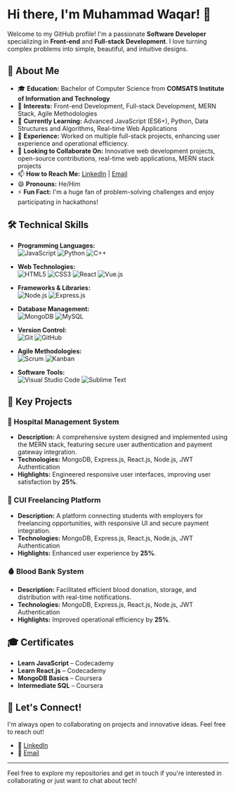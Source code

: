 # Hi there, I'm Muhammad Waqar! 👋

Welcome to my GitHub profile! I'm a passionate **Software Developer** specializing in **Front-end** and **Full-stack Development**. I love turning complex problems into simple, beautiful, and intuitive designs.

## 🚀 About Me

- 🎓 **Education:** Bachelor of Computer Science from **COMSATS Institute of Information and Technology**
- 👀 **Interests:** Front-end Development, Full-stack Development, MERN Stack, Agile Methodologies
- 🌱 **Currently Learning:** Advanced JavaScript (ES6+), Python, Data Structures and Algorithms, Real-time Web Applications
- 💼 **Experience:** Worked on multiple full-stack projects, enhancing user experience and operational efficiency.
- 💞️ **Looking to Collaborate On:** Innovative web development projects, open-source contributions, real-time web applications, MERN stack projects
- 📫 **How to Reach Me:** [LinkedIn](https://www.linkedin.com/in/muhmmad-waqar/) | [Email](mailto:itswaqarmalik11@gmail.com)
- 😄 **Pronouns:** He/Him
- ⚡ **Fun Fact:** I'm a huge fan of problem-solving challenges and enjoy participating in hackathons!

## 🛠️ Technical Skills

- **Programming Languages:**  
  ![JavaScript](https://img.shields.io/badge/-JavaScript-EDD222?style=flat&logo=javascript&logoColor=white) ![Python](https://img.shields.io/badge/-Python-3776AB?style=flat&logo=python&logoColor=white) ![C++](https://img.shields.io/badge/-C++-00599C?style=flat&logo=c%2B%2B&logoColor=white)

- **Web Technologies:**  
  ![HTML5](https://img.shields.io/badge/-HTML5-E34F26?style=flat&logo=html5&logoColor=white) ![CSS3](https://img.shields.io/badge/-CSS3-1572B6?style=flat&logo=css3&logoColor=white) ![React](https://img.shields.io/badge/-React-61DAFB?style=flat&logo=react&logoColor=white) ![Vue.js](https://img.shields.io/badge/-Vue.js-4FC08D?style=flat&logo=vue.js&logoColor=white)

- **Frameworks & Libraries:**  
  ![Node.js](https://img.shields.io/badge/-Node.js-339933?style=flat&logo=node.js&logoColor=white) ![Express.js](https://img.shields.io/badge/-Express.js-000000?style=flat&logo=express&logoColor=white)

- **Database Management:**  
  ![MongoDB](https://img.shields.io/badge/-MongoDB-47A248?style=flat&logo=mongodb&logoColor=white) ![MySQL](https://img.shields.io/badge/-MySQL-4479A1?style=flat&logo=mysql&logoColor=white)

- **Version Control:**  
  ![Git](https://img.shields.io/badge/-Git-F05032?style=flat&logo=git&logoColor=white) ![GitHub](https://img.shields.io/badge/-GitHub-181717?style=flat&logo=github&logoColor=white)

- **Agile Methodologies:**  
  ![Scrum](https://img.shields.io/badge/-Scrum-6DB33F?style=flat&logo=scrumalliance&logoColor=white) ![Kanban](https://img.shields.io/badge/-Kanban-0052CC?style=flat&logo=trello&logoColor=white)

- **Software Tools:**  
  ![Visual Studio Code](https://img.shields.io/badge/-VS%20Code-007ACC?style=flat&logo=visual-studio-code&logoColor=white) ![Sublime Text](https://img.shields.io/badge/-Sublime%20Text-FF9800?style=flat&logo=sublime-text&logoColor=white)

## 🌟 Key Projects

### 🏥 Hospital Management System
- **Description:** A comprehensive system designed and implemented using the MERN stack, featuring secure user authentication and payment gateway integration.
- **Technologies:** MongoDB, Express.js, React.js, Node.js, JWT Authentication
- **Highlights:** Engineered responsive user interfaces, improving user satisfaction by **25%**.

### 💼 CUI Freelancing Platform
- **Description:** A platform connecting students with employers for freelancing opportunities, with responsive UI and secure payment integration.
- **Technologies:** MongoDB, Express.js, React.js, Node.js, JWT Authentication
- **Highlights:** Enhanced user experience by **25%**.

### 🩸 Blood Bank System
- **Description:** Facilitated efficient blood donation, storage, and distribution with real-time notifications.
- **Technologies:** MongoDB, Express.js, React.js, Node.js, JWT Authentication
- **Highlights:** Improved operational efficiency by **25%**.

## 🎓 Certificates

- **Learn JavaScript** – Codecademy
- **Learn React.js** – Codecademy
- **MongoDB Basics** – Coursera
- **Intermediate SQL** – Coursera

## 🤝 Let's Connect!

I'm always open to collaborating on projects and innovative ideas. Feel free to reach out!

- 💼 [LinkedIn](https://www.linkedin.com/in/muhmmad-waqar/)
- 📧 [Email](mailto:itswaqarmalik11@gmail.com)

---

Feel free to explore my repositories and get in touch if you're interested in collaborating or just want to chat about tech!
